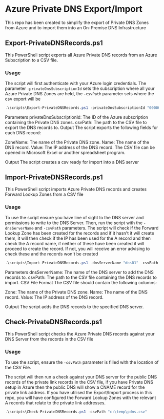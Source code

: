 # Azure Private DNS Export/Import

This repo has been created to simplify the export of Private DNS Zones from Azure and to import them into an On-Premise DNS Infrastructure


## Export-PrivateDNSRecords.ps1

This PowerShell script exports all Azure Private DNS records from an Azure Subscription to a CSV file.

### Usage

The script will first authenticate with your Azure login credentials. The parameter `-privateDnsSubscriptionId` sets the subscription where all your Azure Private DNS Zones are held, the `-csvPath` parameter sets where the csv export will be

```powershell
.\scripts\Export-PrivateDNSRecords.ps1 -privateDnsSubscriptionId "00000000-0000-0000-0000-000000000000" -csvPath "c:\temp\pdns.csv"
```

Parameters
privateDnsSubscriptionId: The ID of the Azure subscription containing the Private DNS zones.
csvPath: The path to the CSV file to export the DNS records to.
Output
The script exports the following fields for each DNS record:

ZoneName: The name of the Private DNS zone.
Name: The name of the DNS record.
Value: The IP address of the DNS record.
The CSV file can be opened in Microsoft Excel or another spreadsheet program.

Output
The script creates a csv ready for import into a DNS server


## Import-PrivateDNSRecords.ps1

This PowerShell script imports Azure Private DNS records and creates Forward Lookup Zones from a CSV file

### Usage

To use the script ensure you have line of sight to the DNS server and permissions to write to the DNS Server. Then, run the script with the `-dnsServerName` and `-csvPath` parameters.
The script will check if the Forward Lookup Zone has been created for the records and if it hasn't it will create them, it will then check if the IP has been used for the A record and then check the A record name, if neither of these have been created it will proceed to create the record. If not, you will receive an error advising to check these and the records won't be created

```powershell
.\scripts\Import-PrivateDNSRecords.ps1 -dnsServerName "dns01" -csvPath "c:\temp\pdns.csv"
```

Parameters
dnsServerName: The name of the DNS server to add the DNS records to.
csvPath: The path to the CSV file containing the DNS records to import.
CSV File Format
The CSV file should contain the following columns:

Zone: The name of the Private DNS zone.
Name: The name of the DNS record.
Value: The IP address of the DNS record.

Output
The script adds the DNS records to the specified DNS server.

## Check-PrivateDNSRecords.ps1

This PowerShell script checks the Azure Private DNS records against your DNS Server from the records in the CSV file

### Usage

To use the script, ensure the `-csvPath` parameter is filled with the location of the CSV File.

The script will then run a check against your DNS server for the public DNS records of the private link records in the CSV file, if you have Private DNS setup in Azure then the public DNS will show a CNAME record for the private link address. If you have utilised the Export/Import process in this repo, you will have configured the Forward Lookup Zones with the relevant A records that relate to the private link addresses.

```powershell
.\scripts\Check-PrivateDNSRecords.ps1 -csvPath "c:\temp\pdns.csv"
```